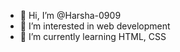 - 👋 Hi, I’m @Harsha-0909
- 👀 I’m interested in web development 
- 🌱 I’m currently learning HTML, CSS 

<!---
Harsha-0909/Harsha-0909 is a ✨ special ✨ repository because its `README.md` (this file) appears on your GitHub profile.
You can click the Preview link to take a look at your changes.
--->
